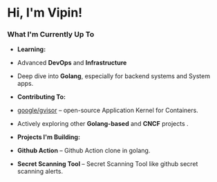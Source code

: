 #  Hi, I'm Vipin!

###  What I'm Currently Up To

-  **Learning:**
  - Advanced **DevOps** and **Infrastructure** 
  - Deep dive into **Golang**, especially for backend systems and System apps.

-  **Contributing To:**
  - [google/gvisor](https://github.com/google/gvisor) – open-source Application Kernel for Containers.
  - Actively exploring other **Golang-based** and **CNCF** projects .

-  **Projects I'm Building:**
  - **Github Action** – Github Action clone in golang.
  - **Secret Scanning Tool** – Secret Scanning Tool like github secret scanning alerts. 

